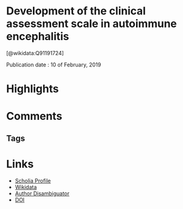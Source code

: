 
Development of the clinical assessment scale in autoimmune encephalitis
=======================================================================
  
  [@wikidata:Q91191724]  
  
Publication date : 10 of February, 2019  

# Highlights

# Comments

## Tags

# Links
  
 * [Scholia Profile](https://scholia.toolforge.org/work/Q91191724)  
 * [Wikidata](https://www.wikidata.org/wiki/Q91191724)  
 * [Author Disambiguator](https://author-disambiguator.toolforge.org/work_item_oauth.php?id=Q91191724&batch_id=&match=1&author_list_id=&doit=Get+author+links+for+work)  
 * [DOI](https://doi.org/10.1002/ANA.25421)  
